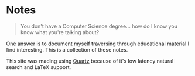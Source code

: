 # Notes

> You don't have a Computer Science degree... how do I know you know what you're talking about?

One answer is to document myself traversing through educational material I find interesting. This is a collection of these notes.

This site was mading using [Quartz](https://github.com/jackyzha0/quartz) because of it's low latency natural search and LaTeX support.

